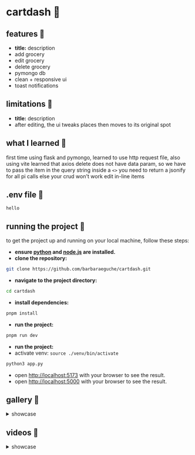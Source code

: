 # cartdash 🧺


## features 👾
- **title:** description
- add grocery
- edit grocery
- delete grocery
- pymongo db
- clean + responsive ui
- toast notifications

## limitations 🚨
- **title:** description
- after editing, the ui tweaks places then moves to its original spot

## what I learned 💭
first time using flask and pymongo, learned to use http request file, also using vite
learned that axios delete does not have data param, so we have to pass the item in the query string inside a `<>`
you need to return a jsonify for all pi calls else your crud won't work
edit in-line items

## .env file 📄
```
hello
```

## running the project 🏁
to get the project up and running on your local machine, follow these steps:

- **ensure [python](https://www.python.org/downloads/) and [node.js](https://nodejs.org/en) are installed.**
- **clone the repository:**
```bash
git clone https://github.com/barbaraeguche/cartdash.git
```
- **navigate to the project directory:**
```bash
cd cartdash
```
- **install dependencies:**
```bash
pnpm install
```
- **run the project:**
```bash
pnpm run dev
```
- **run the project:**
- activate venv: `source ./venv/bin/activate`
```bash
python3 app.py
```
- open [http://localhost:5173](http://localhost:5173) with your browser to see the result.
- open [http://localhost:5000](http://localhost:5000) with your browser to see the result.

## gallery 📸
<details>
  <summary>showcase</summary>

</details>

## videos 📸
<details>
  <summary>showcase</summary>

</details>